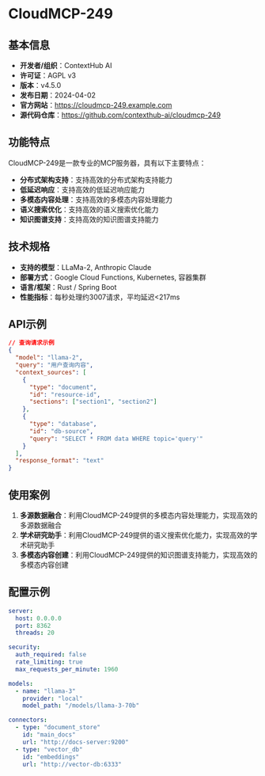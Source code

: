 # CloudMCP-249

## 基本信息

- **开发者/组织**：ContextHub AI
- **许可证**：AGPL v3
- **版本**：v4.5.0
- **发布日期**：2024-04-02
- **官方网站**：https://cloudmcp-249.example.com
- **源代码仓库**：https://github.com/contexthub-ai/cloudmcp-249

## 功能特点

CloudMCP-249是一款专业的MCP服务器，具有以下主要特点：

- **分布式架构支持**：支持高效的分布式架构支持能力
- **低延迟响应**：支持高效的低延迟响应能力
- **多模态内容处理**：支持高效的多模态内容处理能力
- **语义搜索优化**：支持高效的语义搜索优化能力
- **知识图谱支持**：支持高效的知识图谱支持能力


## 技术规格

- **支持的模型**：LLaMa-2, Anthropic Claude
- **部署方式**：Google Cloud Functions, Kubernetes, 容器集群
- **语言/框架**：Rust / Spring Boot
- **性能指标**：每秒处理约3007请求，平均延迟<217ms

## API示例

```json
// 查询请求示例
{
  "model": "llama-2",
  "query": "用户查询内容",
  "context_sources": [
    {
      "type": "document",
      "id": "resource-id",
      "sections": ["section1", "section2"]
    },
    {
      "type": "database",
      "id": "db-source",
      "query": "SELECT * FROM data WHERE topic='query'"
    }
  ],
  "response_format": "text"
}
```

## 使用案例

1. **多源数据融合**：利用CloudMCP-249提供的多模态内容处理能力，实现高效的多源数据融合
2. **学术研究助手**：利用CloudMCP-249提供的语义搜索优化能力，实现高效的学术研究助手
3. **多模态内容创建**：利用CloudMCP-249提供的知识图谱支持能力，实现高效的多模态内容创建


## 配置示例

```yaml
server:
  host: 0.0.0.0
  port: 8362
  threads: 20

security:
  auth_required: false
  rate_limiting: true
  max_requests_per_minute: 1960

models:
  - name: "llama-3"
    provider: "local"
    model_path: "/models/llama-3-70b"

connectors:
  - type: "document_store"
    id: "main_docs"
    url: "http://docs-server:9200"
  - type: "vector_db"
    id: "embeddings"
    url: "http://vector-db:6333"
```